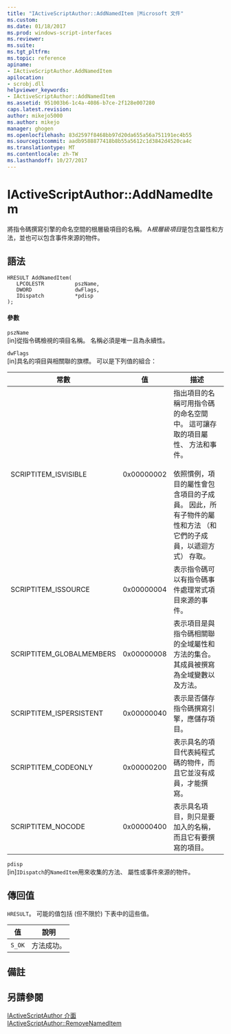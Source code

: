 ```yaml
---
title: "IActiveScriptAuthor::AddNamedItem |Microsoft 文件"
ms.custom: 
ms.date: 01/18/2017
ms.prod: windows-script-interfaces
ms.reviewer: 
ms.suite: 
ms.tgt_pltfrm: 
ms.topic: reference
apiname:
- IActiveScriptAuthor.AddNamedItem
apilocation:
- scrobj.dll
helpviewer_keywords:
- IActiveScriptAuthor::AddNamedItem
ms.assetid: 951003b6-1c4a-4086-b7ce-2f128e007280
caps.latest.revision: 
author: mikejo5000
ms.author: mikejo
manager: ghogen
ms.openlocfilehash: 83d2597f8468bb97d20da655a56a751191ec4b55
ms.sourcegitcommit: aadb9588877418b8b55a5612c1d3842d4520ca4c
ms.translationtype: MT
ms.contentlocale: zh-TW
ms.lasthandoff: 10/27/2017
---
```

# <a name="iactivescriptauthoraddnameditem"></a>IActiveScriptAuthor::AddNamedItem
將指令碼撰寫引擎的命名空間的根層級項目的名稱。 A*根層級項目*是包含屬性和方法，並也可以包含事件來源的物件。  
  
## <a name="syntax"></a>語法  
  
```  
HRESULT AddNamedItem(  
   LPCOLESTR          pszName,  
   DWORD              dwFlags,  
   IDispatch          *pdisp  
);  
```  
  
#### <a name="parameters"></a>參數  
 `pszName`  
 [in]從指令碼檢視的項目名稱。 名稱必須是唯一且為永續性。  
  
 `dwFlags`  
 [in]具名的項目與相關聯的旗標。 可以是下列值的組合：  
  
|常數|值|描述|  
|--------------|-----------|-----------------|  
|SCRIPTITEM_ISVISIBLE|0x00000002|指出項目的名稱可用指令碼的命名空間中。 這可讓存取的項目屬性、 方法和事件。<br /><br /> 依照慣例，項目的屬性會包含項目的子成員。 因此，所有子物件的屬性和方法 （和它們的子成員，以遞迴方式） 存取。|  
|SCRIPTITEM_ISSOURCE|0x00000004|表示指令碼可以有指令碼事件處理常式項目來源的事件。|  
|SCRIPTITEM_GLOBALMEMBERS|0x00000008|表示項目是與指令碼相關聯的全域屬性和方法的集合。 其成員被撰寫為全域變數以及方法。|  
|SCRIPTITEM_ISPERSISTENT|0x00000040|表示是否儲存指令碼撰寫引擎，應儲存項目。|  
|SCRIPTITEM_CODEONLY|0x00000200|表示具名的項目代表純程式碼的物件，而且它並沒有成員，才能撰寫。|  
|SCRIPTITEM_NOCODE|0x00000400|表示具名項目，則只是要加入的名稱，而且它有要撰寫的項目。|  
  
 `pdisp`  
 [in]`IDispatch`的`NamedItem`用來收集的方法、 屬性或事件來源的物件。  
  
## <a name="return-value"></a>傳回值  
 `HRESULT`。 可能的值包括 (但不限於) 下表中的這些值。  
  
|值|說明|  
|-----------|-----------------|  
|`S_OK`|方法成功。|  
  
## <a name="remarks"></a>備註  
  
## <a name="see-also"></a>另請參閱  
 [IActiveScriptAuthor 介面](../../winscript/reference/iactivescriptauthor-interface.md)   
 [IActiveScriptAuthor::RemoveNamedItem](../../winscript/reference/iactivescriptauthor-removenameditem.md)